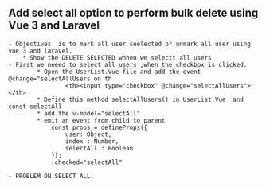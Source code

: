 ## Add select all option to perform bulk delete using Vue 3 and Laravel
    - Objectives  is to mark all user seelected or unmark all user using vue 3 and laravel.
        * Show the DELETE SELECTED whhen we selectt all users
    - First we neeed to select all users ,when the checkbox is clicked.
            * Open the UserList.Vue file and add the event @change="selectAllUsers on th
                    <th><input type="checkbox" @change="selectAllUsers"></th>
            * Define this method selectAllUsers() in UserList.Vue  and const selectAll
            * add the v-model="selectAll"
            * emit an event from child to parent
                const props = defineProps({
                    user: Object,
                    index : Number,
                    selectAll : Boolean
                });
                :checked="selectAll"

    - PROBLEM ON SELECT ALL.
      
